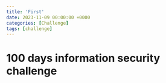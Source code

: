 ```yaml
---
title: 'First'
date: 2023-11-09 00:00:00 +0000
categories: [Challenge]
tags: [challenge]
---
```




# 100 days information security challenge